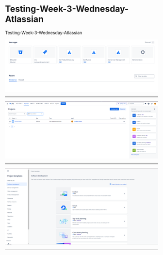# Testing-Week-3-Wednesday-Atlassian
Testing-Week-3-Wednesday-Atlassian

![yourApps.png](/static/images/yourApps.png)

____

![jiraProjects.png](/static/images/jiraProjects.png)

____

![softwareDevelopment.png](/static/images/softwareDevelopment.png)

____
